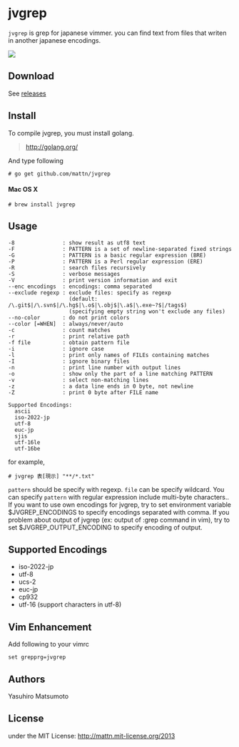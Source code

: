 jvgrep
======

`jvgrep` is grep for japanese vimmer. you can find text from files that writen in another japanese encodings.

![](http://go-gyazo.appspot.com/8a66f5af5f60da99.png)

Download
--------

See [releases](https://github.com/mattn/jvgrep/releases)

Install
-------

To compile jvgrep, you must install golang.

> http://golang.org/

And type following

    # go get github.com/mattn/jvgrep

#### Mac OS X

    # brew install jvgrep

Usage
-----

    -8               : show result as utf8 text
    -F               : PATTERN is a set of newline-separated fixed strings
    -G               : PATTERN is a basic regular expression (BRE)
    -P               : PATTERN is a Perl regular expression (ERE)
    -R               : search files recursively
    -S               : verbose messages
    -V               : print version information and exit
    --enc encodings  : encodings: comma separated
    --exclude regexp : exclude files: specify as regexp
                       (default: /\.git$|/\.svn$|/\.hg$|\.o$|\.obj$|\.a$|\.exe~?$|/tags$)
                       (specifying empty string won't exclude any files)
    --no-color       : do not print colors
    --color [=WHEN]  : always/never/auto
    -c               : count matches
    -r               : print relative path
    -f file          : obtain pattern file
    -i               : ignore case
    -l               : print only names of FILEs containing matches
    -I               : ignore binary files
    -n               : print line number with output lines
    -o               : show only the part of a line matching PATTERN
    -v               : select non-matching lines
    -z               : a data line ends in 0 byte, not newline
    -Z               : print 0 byte after FILE name
  
    Supported Encodings:
      ascii
      iso-2022-jp
      utf-8
      euc-jp
      sjis
      utf-16le
      utf-16be

for example,

    # jvgrep 表[現示] "**/*.txt"

`pattern` should be specify with regexp. `file` can be specify wildcard.
You can specify `pattern` with regular expression include multi-byte characters..
If you want to use own encodings for jvgrep, try to set environment variable $JVGREP_ENCODINGS to specify encodings separated with comma.
If you problem about output of jvgrep (ex: output of :grep command in vim), try to set $JVGREP_OUTPUT_ENCODING to specify encoding of output.

Supported Encodings
-------------------

* iso-2022-jp
* utf-8
* ucs-2
* euc-jp
* cp932
* utf-16 (support characters in utf-8)

Vim Enhancement
---------------

Add following to your vimrc

    set grepprg=jvgrep

Authors
-------

Yasuhiro Matsumoto

License
-------

under the MIT License: http://mattn.mit-license.org/2013
